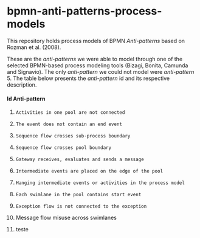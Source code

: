 # bpmn-anti-patterns-process-models

This repository holds process models of BPMN *Anti-patterns* based on Rozman et al. (2008).

These are the *anti-patterns* we were able to model through one of the selected BPMN-based process modeling tools (Bizagi, Bonita, Camunda and Signavio). The only *anti-pattern* we could not model were *anti-pattern* 5. The table below presents the *anti-pattern* id and its respective description.

#### Id    Anti-pattern

01.     Activities in one pool are not connected

02.     The event does not contain an end event

03.     Sequence flow crosses sub-process boundary

04.     Sequence flow crosses pool boundary

05.     Gateway receives, evaluates and sends a message

06.     Intermediate events are placed on the edge of the pool

07.     Hanging intermediate events or activities in the process model

08.     Each swimlane in the pool contains start event

09.     Exception flow is not connected to the exception

10.    Message flow misuse across swimlanes

11. teste
